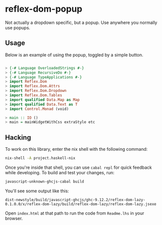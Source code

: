reflex-dom-popup
===============

Not actually a dropdown specific, but a popup. Use anywhere you normally use popups.

Usage
-----

Below is an example of using the popup, toggled by a simple button.

```haskell

> {-# Language OverloadedStrings #-}
> {-# Language RecursiveDo #-}
> {-# Language TypeApplications #-}
> import Reflex.Dom
> import Reflex.Dom.Attrs
> import Reflex.Dom.Dropdown
> import Reflex.Dom.Tables
> import qualified Data.Map as Map
> import qualified Data.Text as T
> import Control.Monad (void)

> main :: IO ()
> main = mainWidgetWithCss extraStyle etc


```


Hacking
-------

To work on this library, enter the nix shell with the following command:

```bash
nix-shell -A project.haskell-nix
```

Once you're inside that shell, you can use `cabal repl` for quick feedback
while developing. To build and test your changes, run:

```bash
javascript-unknown-ghcjs-cabal build
```

You'll see some output like this:

```
dist-newstyle/build/javascript-ghcjs/ghc-9.12.2/reflex-dom-lazy-0.1.0.0/x/reflex-dom-lazy/build/reflex-dom-lazy/reflex-dom-lazy.jsexe
```

Open `index.html` at that path to run the code from `Readme.lhs` in your browser.
